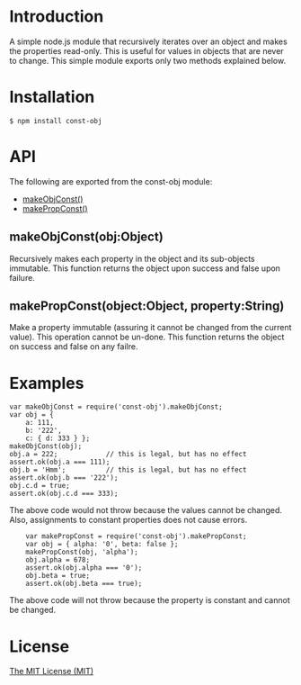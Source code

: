 # Introduction
A simple node.js module that recursively iterates over an object and makes the
properties read-only. This is useful for values in objects that are never to
change. This simple module exports only two methods explained below.

# Installation

    $ npm install const-obj

# API

The following are exported from the const-obj module:

  - [makeObjConst()](#makeobjconstobjobject)
  - [makePropConst()](#makepropconstobjectobjectpropertystring)

## makeObjConst(obj:Object)
Recursively makes each property in the object and its sub-objects immutable.
This function returns the object upon success and false upon failure.

## makePropConst(object:Object, property:String)
Make a property immutable (assuring it cannot be changed from the current
value).  This operation cannot be un-done. This function returns the object on
success and false on any failre.

# Examples

    var makeObjConst = require('const-obj').makeObjConst;
    var obj = {
        a: 111,
        b: '222',
        c: { d: 333 } };
    makeObjConst(obj);
    obj.a = 222;            // this is legal, but has no effect
    assert.ok(obj.a === 111);
    obj.b = 'Hmm';          // this is legal, but has no effect
    assert.ok(obj.b === '222');
    obj.c.d = true;
    assert.ok(obj.c.d === 333);

The above code would not throw because the values cannot be changed. Also,
assignments to constant properties does not cause errors.

        var makePropConst = require('const-obj').makePropConst;
        var obj = { alpha: '0', beta: false };
        makePropConst(obj, 'alpha');
        obj.alpha = 678;
        assert.ok(obj.alpha === '0');
        obj.beta = true;
        assert.ok(obj.beta === true);

The above code will not throw because the property is constant and cannot be
changed.

# License
[The MIT License (MIT)](http://opensource.org/licenses/MIT/ "MIT License webpage")
